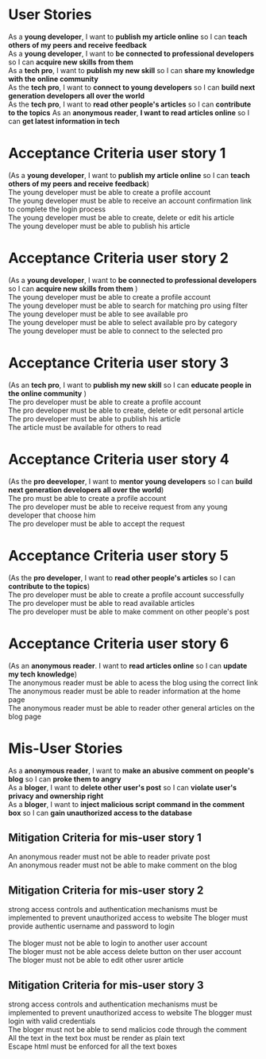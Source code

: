 # User Stories
As a **young developer**, I want to **publish my article online** so I can **teach others of my peers and receive feedback** <br>
As a **young developer**, I want to **be connected to professional developers** so I can **acquire new skills from them** <br>
As a **tech pro**, I want to **publish my new skill** so I can **share my knowledge with the online community** <br>
As the **tech pro**, I want to **connect to young developers** so I can **build next generation developers all over the world**<br>
As the **tech pro**, I want to **read other people's articles** so I can **contribute to the topics**
As an **anonymous reader**, **I want to read articles online** so I can **get latest information in tech** 



# Acceptance Criteria user story 1
(As a **young developer**, I want to **publish my article online** so I can **teach others of my peers and receive feedback**) <br>
The young developer must be able to create a profile account<br>
The young developer must be able to receive an account confirmation link to complete the login process <br>
The young developer must be able to create, delete or edit his article <br>
The young developer must be able to publish his article <br>

# Acceptance Criteria user story 2 
(As a **young developer**, I want to **be connected to professional developers** so I can **acquire new skills from them** )<br>
The young developer must be able to create a profile account<br>
The young developer must be able to search for matching pro using filter <br>
The young developer must be able to see available pro <br>
The young developer must be able to select available pro by category <br>
The young developer must be able to connect to the selected pro  <br>

# Acceptance Criteria user story 3
(As an **tech pro**, I want to **publish my new skill** so I can **educate people in the online community** )<br>
The pro developer must be able to create a profile account<br>
The pro developer must be able to create, delete or edit personal article <br>
The pro developer must be able to publish his article <br>
The article must be available for others to read

# Acceptance Criteria user story 4 
(As the **pro deeveloper**, I want to **mentor young developers** so I can **build next generation developers all over the world**)<br>
The pro must be able to create a profile account<br>
The pro developer must be able to receive request from any young developer that choose him <br>
The pro developer must be able to accept the request <br>

# Acceptance Criteria user story 5
(As the **pro developer**, I want to **read other people's articles** so I can **contribute to the topics**) <br>
The pro developer must be able to create a profile account successfully<br>
The pro developer must be able to read available articles <br>
The pro developer must be able to make comment on other people's post  <br>


# Acceptance Criteria user story 6
(As an **anonymous reader**. I want to **read articles online** so I can **update my tech knowledge**)<br>
The anonymous reader must be able to acess the blog using the correct link<br>
The anonymous reader must be able to reader information at the home page<br>
The anonymous reader must be able to reader other general articles on the blog page<br>




# Mis-User Stories
As a **anonymous reader**, I want to **make an abusive comment on people's blog** so I can **proke them to angry** <br>
As a **bloger**, I want to **delete other user's post** so I can **violate user's privacy and ownership right** <br>
As a **bloger**, I want to **inject malicious script command in the comment box** so I can **gain unauthorized access to the database** <br>


## Mitigation Criteria for mis-user story 1
An anonymous reader must not be able to reader private post<br>
An anonymous reader must not be able to make comment on the blog<br>

## Mitigation Criteria for mis-user story  2
strong access controls and authentication mechanisms must be implemented to prevent unauthorized access to website
The bloger must provide authentic username and password to login<br><br>
The bloger must not be able to login to another user account<br>
The bloger must not be able access delete button on ther user account<br>
The bloger must not be able to edit other usrer article<br>


## Mitigation Criteria for mis-user story  3
strong access controls and authentication mechanisms must be implemented to prevent unauthorized access to website
The blogger must login with valid credentials<br>
The bloger must not be able to send malicios code through the comment<br>
All the text in the text box must be render as plain text<br>
Escape html must be enforced for all the text boxes<br>

